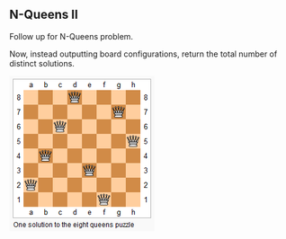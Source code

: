 ## N-Queens II

Follow up for N-Queens problem.

Now, instead outputting board configurations, return the total number of distinct solutions.

![Eight Queens Puzzle](https://raw.githubusercontent.com/cloudzfy/leetcode/master/images/eight_queens.png)
